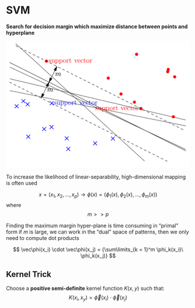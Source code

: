 # SVM
**Search for decision margin which maximize distance between points and hyperplane**

![](https://github.com/werdnakof/Advanced-Machine-Learning-Notes/blob/master/images/svm.png?raw=true)

To increase the likelihood of linear-separability, high-dimensional mapping is often used

$$
x = (x_1, x_2, ... , x_p) \rightarrow 
\phi(x) = (\phi_1(x), \phi_2(x), ... , \phi_m(x))
$$ where $$ m >> p $$

Finding the maximum margin hyper-plane is time consuming in
“primal” form if $m$ is large, we can work in the “dual” space of patterns, then we only need to compute dot products

$$
\vec\phi(x_i) \cdot  \vec\phi(x_j) = 
{\sum\limits_{k = 1}^m  \phi_k(x_i)\ \phi_k(x_j)}
 $$

## Kernel Trick

Choose a **positive semi-definite** kernel function $K(x, y)$ such that:
$$
K(x_i, x_y) = \vec\phi(x_i) \cdot \vec\phi(x_j)
$$

<!--stackedit_data:
eyJoaXN0b3J5IjpbLTc3NTAxMzczM119
-->